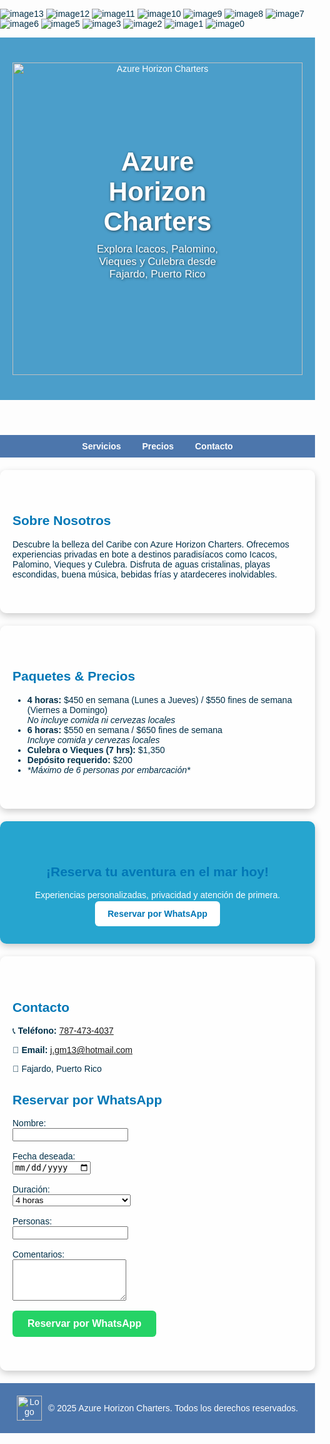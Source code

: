 ![image13](https://github.com/user-attachments/assets/b7b4d12f-065a-4844-a0f2-5825ffe3c0d3)
![image12](https://github.com/user-attachments/assets/e53acc1d-0919-4a39-a990-55235dbbe157)
![image11](https://github.com/user-attachments/assets/4989bf4a-6cc4-4054-82c4-2625b23c8a46)
![image10](https://github.com/user-attachments/assets/cfaca78d-cc65-4f61-8a22-8d2c588505db)
![image9](https://github.com/user-attachments/assets/aa4e2d2a-1b95-4c6b-8564-58bf5cbcca88)
![image8](https://github.com/user-attachments/assets/4ecf46cc-acf3-4267-a61b-cf59cfa783bf)
![image7](https://github.com/user-attachments/assets/8077f6d0-a0d1-4e62-9c6a-bdc72b1aae0d)
![image6](https://github.com/user-attachments/assets/dc15e653-6a1c-4e7e-b263-ec01f87f3694)
![image5](https://github.com/user-attachments/assets/118f617d-3cb0-4eaf-b9c0-8c80e6c7b268)
![image3](https://github.com/user-attachments/assets/8a892bde-1e1f-4214-a9f4-1e93359e6d50)
![image2](https://github.com/user-attachments/assets/2d5d3b68-1145-4ac2-99e3-9ccacb2ce6c5)
![image1](https://github.com/user-attachments/assets/25d1cf10-c1cd-4096-9159-02ff4094bdc2)
![image0](https://github.com/user-attachments/assets/bd07b083-03e1-4530-8c76-a2f5a20c32ca)
<html lang="es">
<head>
  <meta charset="UTF-8">
  <meta name="viewport" content="width=device-width, initial-scale=1">
  <title>Azure Horizon Charters - Fajardo, PR</title>
  <style>
    html, body {
      height: 100%;
      margin: 0;
      padding: 0;
      font-family: Arial, sans-serif;
      background-image: url('https://i.postimg.cc/c4bSrv24/image1.jpg');
      background-size: cover;
      background-position: center;
      background-repeat: no-repeat;
      background-attachment: fixed;
      color: #003049;
    }
    header {
      background-color: rgba(0, 119, 182, 0.7);
      color: white;
      padding: 40px 20px;
      text-align: center;
    }
    nav {
      background-color: rgba(2, 62, 138, 0.7);
      color: white;
      text-align: center;
      padding: 10px 0;
    }
    nav a {
      color: white;
      margin: 0 15px;
      text-decoration: none;
      font-weight: bold;
    }
    section, .cta {
      background-color: rgba(255, 255, 255, 0.6);
      border-radius: 10px;
      padding: 40px 20px;
      margin: 20px auto;
      max-width: 900px;
      box-shadow: 0 4px 12px rgba(0, 0, 0, 0.2);
    }
    h2 {
      color: #0077b6;
    }
    .cta {
      background-color: rgba(0, 150, 199, 0.85);
      color: white;
      text-align: center;
    }
    .cta a {
      background: white;
      color: #0077b6;
      padding: 12px 20px;
      text-decoration: none;
      font-weight: bold;
      border-radius: 6px;
    }
    footer {
      background-color: rgba(2, 62, 138, 0.7);
      color: white;
      text-align: center;
      padding: 20px;
      font-size: 14px;
    }
  </style>
</head>
<body>
<header style="position: relative; text-align: center; color: white;">
  <img src="https://i.postimg.cc/448CSKJb/image0.jpg" 
       alt="Azure Horizon Charters" 
       style="width: 100%; height: auto; max-height: 500px; object-fit: cover;">
  
  <div style="
        position: absolute; 
        top: 50%; left: 50%; 
        transform: translate(-50%, -50%);
        background: transparent;
        text-shadow: 1px 1px 4px rgba(0, 0, 0, 0.6);">
    <h1 style="font-size: 3em; margin: 0;">Azure Horizon Charters</h1>
    <p style="font-size: 1.2em; margin-top: 10px;">
        Explora Icacos, Palomino, Vieques y Culebra desde Fajardo, Puerto Rico
    </p>
  </div>
</header>

<nav>
  <a href="#servicios">Servicios</a>
  <a href="#precios">Precios</a>
  <a href="#contacto">Contacto</a>
</nav>

<section id="servicios">
  <h2>Sobre Nosotros</h2>
  <p>Descubre la belleza del Caribe con Azure Horizon Charters. Ofrecemos experiencias privadas en bote a destinos paradisíacos como Icacos, Palomino, Vieques y Culebra. Disfruta de aguas cristalinas, playas escondidas, buena música, bebidas frías y atardeceres inolvidables.</p>
</section>

<section id="precios">
  <h2>Paquetes &amp; Precios</h2>
  <ul>
    <li><strong>4 horas:</strong> $450 en semana (Lunes a Jueves) / $550 fines de semana (Viernes a Domingo) <br><em>No incluye comida ni cervezas locales</em></li>
    <li><strong>6 horas:</strong> $550 en semana / $650 fines de semana<br><em>Incluye comida y cervezas locales</em></li>
    <li><strong>Culebra o Vieques (7 hrs):</strong> $1,350</li>
    <li><strong>Depósito requerido:</strong> $200</li>
    <li><em>*Máximo de 6 personas por embarcación*</em></li>
  </ul>
</section>

<section class="cta">
  <h2>¡Reserva tu aventura en el mar hoy!</h2>
  <p>Experiencias personalizadas, privacidad y atención de primera.</p>
  <a href="https://wa.me/17874734037?text=Hola%2C%20me%20gustaría%20reservar%20una%20charter%20con%20Azure%20Horizon" target="_blank">Reservar por WhatsApp</a>
</section>

<section id="contacto">
  <h2>Contacto</h2>
  <p>📞 <strong>Teléfono:</strong> <a href="tel:+17874734037">787-473-4037</a></p>
  <p>📧 <strong>Email:</strong> <a href="mailto:j.gm13@hotmail.com">j.gm13@hotmail.com</a></p>
  <p>📍 Fajardo, Puerto Rico</p>

  <h2>Reservar por WhatsApp</h2>
  <form onsubmit="enviarWhatsApp(event)">
    <label>Nombre:<br><input type="text" id="nombre" required></label><br><br>
    <label>Fecha deseada:<br><input type="date" id="fecha" required></label><br><br>
    <label>Duración:<br>
      <select id="duracion" required>
        <option value="4 horas">4 horas</option>
        <option value="6 horas">6 horas</option>
        <option value="7 horas (Culebra o Vieques)">7 horas (Culebra o Vieques)</option>
      </select>
    </label><br><br>  
    <label>Personas:<br><input type="number" id="personas" required></label><br><br>
    <label>Comentarios:<br><textarea id="comentarios" rows="4"></textarea></label><br><br>
    <button type="submit" style="
      background: #25D366;
      color: white;
      border: none;
      padding: 12px 24px;
      font-size: 16px;
      font-weight: bold;
      border-radius: 6px;
      cursor: pointer;
    ">
      Reservar por WhatsApp
    </button>
  </form>
</section>

<script>
  function enviarWhatsApp(event) {
    event.preventDefault();
    const nombre = document.getElementById('nombre').value;
    const fecha = document.getElementById('fecha').value;
    const duracion = document.getElementById('duracion').value;
    const personas = document.getElementById('personas').value;
    const comentarios = document.getElementById('comentarios').value;

    const mensaje = `Hola, me gustaría reservar con Azure Horizon Charters.%0A` +
                    `*Nombre:* ${nombre}%0A` +
                    `*Fecha:* ${fecha}%0A` +
                    `*Duración:* ${duracion}%0A` +
                    `*Personas:* ${personas}%0A` +
                    `*Comentarios:* ${comentarios}`;
    
    const url = `https://wa.me/17874734037?text=${mensaje}`;
    window.open(url, '_blank');
  }
</script>

<footer>
  <div style="display: flex; align-items: center; justify-content: center; gap: 10px;">
    <img src="https://i.postimg.cc/wMWy3n1r/Azure-Logo.jpg" alt="Logo Azure Horizon" style="height: 40px;">
    <span>© 2025 Azure Horizon Charters. Todos los derechos reservados.</span>
  </div>
</footer>
</body>
</html>
